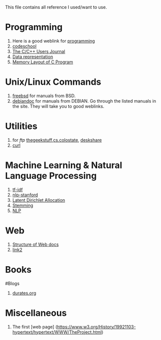 This file contains all reference I used/want to use.
# Programming
1. Here is a good weblink for [programming](https://www.ntu.edu.sg/home/ehchua/programming/index.html)
2. [codeschool](codeschool.org)
3. [The C/C++ Users Journal](http://collaboration.cmc.ec.gc.ca/science/rpn/biblio/ddj/Website/articles/)
4. [Data representation](http://www.willamette.edu/~gorr/classes/cs130/lectures/data_rep.htm)
5. [Memory Layout of C Program](http://www.geeksforgeeks.org/memory-layout-of-c-program/)

# Unix/Linux Commands
1. [freebsd](https://www.freebsd.org/doc/en_US.ISO8859-1/books/handbook/) for manuals from BSD.
2. [debiandoc](https://www.debian.org/doc/) for manuals from DEBIAN. Go through the listed manuals in the site. They will take you to good weblinks.

# Utilities
1. for *ftp* [thegeekstuff](http://www.thegeekstuff.com/2010/06/ftp-sftp-tutorial/),[cs.colostate](https://www.cs.colostate.edu/helpdocs/ftp.html), [deskshare](http://www.deskshare.com/resources/articles/ftp-how-to.aspx)
2. [curl](http://www.thegeekstuff.com/2012/04/curl-examples/)

# Machine Learning & Natural Language Processing

1. [tf-idf](http://www.tfidf.com/)
2. [nlp-stanford](http://nlp.stanford.edu/IR-book/html/htmledition/contents-1.html)
3. [Latent Dirichlet Allocation](http://blog.echen.me/2011/08/22/introduction-to-latent-dirichlet-allocation/)
4. [Stemming](https://xapian.org/docs/stemming.html)
5. [NLP](http://www.isi.edu/natural-language/teaching/cs544/spring13/)

# Web
1. [Structure of Web docs](https://www.w3.org/TR/WD-html40-970708/struct/structop.html)
2. [link2](https://www.w3.org/TR/WD-html40-970708/contents.html)

# Books

#Blogs
1. [durates.org](http://duartes.org/gustavo/blog/archives/)

# Miscellaneous
1. The first [web page] (https://www.w3.org/History/19921103-hypertext/hypertext/WWW/TheProject.html)
